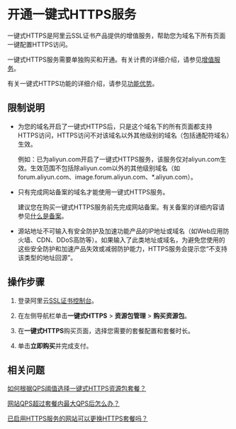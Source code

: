# 开通一键式HTTPS服务

一键式HTTPS是阿里云SSL证书产品提供的增值服务，帮助您为域名下所有页面一键配置HTTPS访问。

一键式HTTPS服务需要单独购买和开通。有关计费的详细介绍，请参见[增值服务](/cn.zh-CN/计量计费/计费方式.md)。

有关一键式HTTPS功能的详细介绍，请参见[功能优势](/cn.zh-CN/SSL证书增值服务/一键式HTTPS.md)。

## 限制说明

-   为您的域名开启了一键式HTTPS后，只是这个域名下的所有页面都支持HTTPS访问，HTTPS访问不对该域名以外其他级别的域名（包括通配符域名）生效。

    例如：已为aliyun.com开启了一键式HTTPS服务，该服务仅对aliyun.com生效。生效范围不包括除aliyun.com以外的其他级别域名（如forum.aliyun.com、image.forum.aliyun.com、\*.aliyun.com）。

-   只有完成网站备案的域名才能使用一键式HTTPS服务。

    建议您在购买一键式HTTPS服务前先完成网站备案。有关备案的详细内容请参见[什么是备案]()。

-   源站地址不可输入有安全防护及加速功能产品的IP地址或域名（如Web应用防火墙、CDN、DDoS高防等）。如果输入了此类地址或域名，为避免您使用的这些安全防护和加速产品失效或减弱防护能力，HTTPS服务会提示您“不支持该类型的地址回源”。

## 操作步骤

1.  登录阿里云[SSL证书控制台](https://yundunnext.console.aliyun.com/?p=cas)。

2.  在左侧导航栏单击**一键式HTTPS** \> **资源包管理** \> **购买资源包**。

3.  在**一键式HTTPS**购买页面，选择您需要的套餐配置和套餐时长。

4.  单击**立即购买**并完成支付。


## 相关问题

[如何根据QPS阈值选择一键式HTTPS资源包套餐？](/cn.zh-CN/一键式HTTPS/常见问题/如何根据QPS阈值选择一键式HTTPS资源包套餐？.md)

[网站QPS超过套餐内最大QPS后怎么办？](/cn.zh-CN/一键式HTTPS/常见问题/网站QPS超过套餐内最大QPS后怎么办？.md)

[已启用HTTPS服务的网站可以更换HTTPS套餐吗？](/cn.zh-CN/一键式HTTPS/常见问题/已启用HTTPS服务的网站可以更换HTTPS套餐吗？.md)

